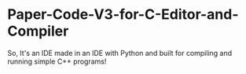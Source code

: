 # Paper-Code-V3-for-C-Editor-and-Compiler
So, It's an IDE made in an IDE with Python and built for compiling and running simple C++ programs!
